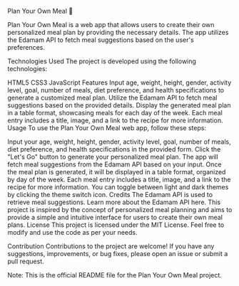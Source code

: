 Plan Your Own Meal 🥣

Plan Your Own Meal is a web app that allows users to create their own personalized meal plan by providing the necessary details. The app utilizes the Edamam API to fetch meal suggestions based on the user's preferences.

Technologies Used
The project is developed using the following technologies:

HTML5
CSS3
JavaScript
Features
Input age, weight, height, gender, activity level, goal, number of meals, diet preference, and health specifications to generate a customized meal plan.
Utilize the Edamam API to fetch meal suggestions based on the provided details.
Display the generated meal plan in a table format, showcasing meals for each day of the week.
Each meal entry includes a title, image, and a link to the recipe for more information.
Usage
To use the Plan Your Own Meal web app, follow these steps:

Input your age, weight, height, gender, activity level, goal, number of meals, diet preference, and health specifications in the provided form.
Click the "Let's Go" button to generate your personalized meal plan.
The app will fetch meal suggestions from the Edamam API based on your input.
Once the meal plan is generated, it will be displayed in a table format, organized by day of the week.
Each meal entry includes a title, image, and a link to the recipe for more information.
You can toggle between light and dark themes by clicking the theme switch icon.
Credits
The Edamam API is used to retrieve meal suggestions. Learn more about the Edamam API here.
This project is inspired by the concept of personalized meal planning and aims to provide a simple and intuitive interface for users to create their own meal plans.
License
This project is licensed under the MIT License. Feel free to modify and use the code as per your needs.

Contribution
Contributions to the project are welcome! If you have any suggestions, improvements, or bug fixes, please open an issue or submit a pull request.

Note: This is the official README file for the Plan Your Own Meal project.

